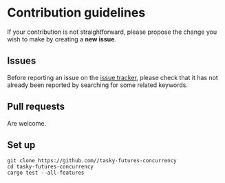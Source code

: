 # Contribution guidelines
If your contribution is not straightforward, please propose the change you wish to make by creating a **new issue**. 

## Issues
Before reporting an issue on the
[issue tracker](https://github.com//tasky-futures-concurrency/issues),
please check that it has not already been reported by searching for some related keywords.

## Pull requests
Are welcome.

## Set up
```shell
git clone https://github.com//tasky-futures-concurrency
cd tasky-futures-concurrency
cargo test --all-features
```